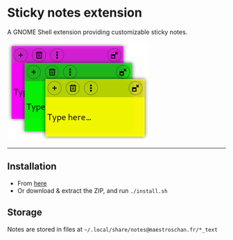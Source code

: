 # Sticky notes extension

A GNOME Shell extension providing customizable sticky notes.

![](./notes@maestroschan.fr/screenshots/about_picture.png)

----

## Installation

- From [here](https://extensions.gnome.org/extension/1357/notes/)
- Or download & extract the ZIP, and run `./install.sh`

## Storage

Notes are stored in files at `~/.local/share/notes@maestroschan.fr/*_text`

<!-- TODO

pas de raise correct quand on focus une note sans focus automatique

utiliser le singleton "notesmanager" pour notebox.createNote, plutôt que de
dépendre du putain d'array

"éditer le titre" dans le menu
le bouton de grab aurait le titre en label, et clic-droit enroulerait

sa mère faut réécrire comment ça interagit avec le disque, là c'est hoooonteux

    -->



